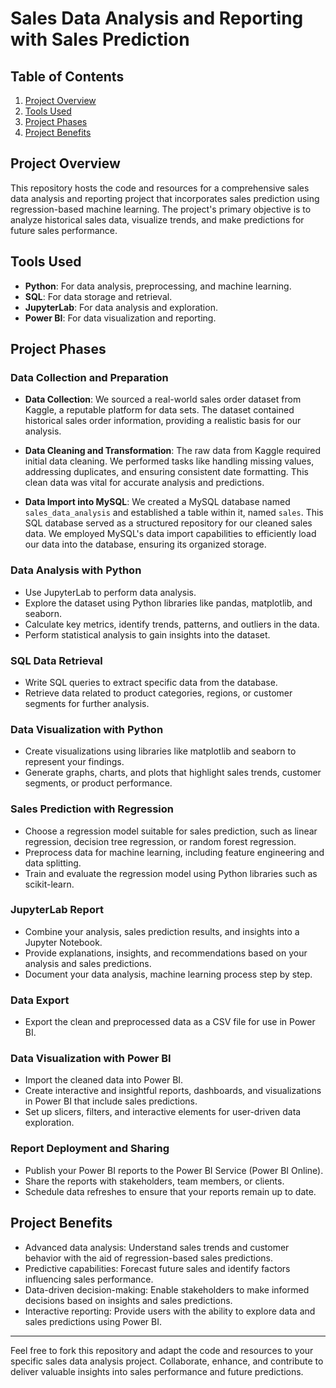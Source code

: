 # Sales Data Analysis and Reporting with Sales Prediction

## Table of Contents

1. [Project Overview](#project-overview)
2. [Tools Used](#tools-used)
3. [Project Phases](#project-phases)
4. [Project Benefits](#project-benefits)

## Project Overview

This repository hosts the code and resources for a comprehensive sales data analysis and reporting project that incorporates sales prediction using regression-based machine learning. The project's primary objective is to analyze historical sales data, visualize trends, and make predictions for future sales performance.

## Tools Used

- **Python**: For data analysis, preprocessing, and machine learning.
- **SQL**: For data storage and retrieval.
- **JupyterLab**: For data analysis and exploration.
- **Power BI**: For data visualization and reporting.

## Project Phases

### Data Collection and Preparation

- **Data Collection**: We sourced a real-world sales order dataset from Kaggle, a reputable platform for data sets. The dataset contained historical sales order information, providing a realistic basis for our analysis.

- **Data Cleaning and Transformation**: The raw data from Kaggle required initial data cleaning. We performed tasks like handling missing values, addressing duplicates, and ensuring consistent date formatting. This clean data was vital for accurate analysis and predictions.

- **Data Import into MySQL**: We created a MySQL database named `sales_data_analysis` and established a table within it, named `sales`. This SQL database served as a structured repository for our cleaned sales data. We employed MySQL's data import capabilities to efficiently load our data into the database, ensuring its organized storage.


### Data Analysis with Python

- Use JupyterLab to perform data analysis.
- Explore the dataset using Python libraries like pandas, matplotlib, and seaborn.
- Calculate key metrics, identify trends, patterns, and outliers in the data.
- Perform statistical analysis to gain insights into the dataset.

### SQL Data Retrieval

- Write SQL queries to extract specific data from the database.
- Retrieve data related to product categories, regions, or customer segments for further analysis.

### Data Visualization with Python

- Create visualizations using libraries like matplotlib and seaborn to represent your findings.
- Generate graphs, charts, and plots that highlight sales trends, customer segments, or product performance.

### Sales Prediction with Regression

- Choose a regression model suitable for sales prediction, such as linear regression, decision tree regression, or random forest regression.
- Preprocess data for machine learning, including feature engineering and data splitting.
- Train and evaluate the regression model using Python libraries such as scikit-learn.

### JupyterLab Report

- Combine your analysis, sales prediction results, and insights into a Jupyter Notebook.
- Provide explanations, insights, and recommendations based on your analysis and sales predictions.
- Document your data analysis, machine learning process step by step.

### Data Export

- Export the clean and preprocessed data as a CSV file for use in Power BI.

### Data Visualization with Power BI

- Import the cleaned data into Power BI.
- Create interactive and insightful reports, dashboards, and visualizations in Power BI that include sales predictions.
- Set up slicers, filters, and interactive elements for user-driven data exploration.

### Report Deployment and Sharing

- Publish your Power BI reports to the Power BI Service (Power BI Online).
- Share the reports with stakeholders, team members, or clients.
- Schedule data refreshes to ensure that your reports remain up to date.

## Project Benefits

- Advanced data analysis: Understand sales trends and customer behavior with the aid of regression-based sales predictions.
- Predictive capabilities: Forecast future sales and identify factors influencing sales performance.
- Data-driven decision-making: Enable stakeholders to make informed decisions based on insights and sales predictions.
- Interactive reporting: Provide users with the ability to explore data and sales predictions using Power BI.

---

Feel free to fork this repository and adapt the code and resources to your specific sales data analysis project. Collaborate, enhance, and contribute to deliver valuable insights into sales performance and future predictions.
